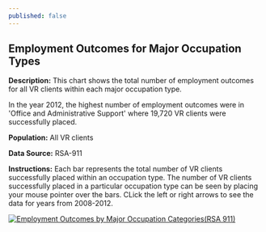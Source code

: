 ```yaml
---
published: false
---
```


## Employment Outcomes for Major Occupation Types

**Description:** This chart shows the total number of employment outcomes for all VR clients within each major occupation type. 

In the year 2012, the highest number of employment outcomes were in 'Office and Administrative Support' where 19,720 VR clients were successfully placed.

**Population:** All VR clients

**Data Source:** RSA-911

**Instructions:** Each bar represents the total number of VR clients successfully placed within an occupation type. The number of VR clients successfully placed in a particular occupation type can be seen by placing your mouse pointer over the bars.  CLick the left or right arrows to see the data for years from 2008-2012. 

<script type='text/javascript' src='https://public.tableausoftware.com/javascripts/api/viz_v1.js'></script><div class='tableauPlaceholder' style='width: 1024px; height: 694px;'><noscript><a href='#'><img alt='Employment Outcomes by Major Occupation Categories(RSA 911) ' src='https:&#47;&#47;publicrevizit.tableausoftware.com&#47;static&#47;images&#47;9C&#47;9C7CMJG8W&#47;1_rss.png' style='border: none' /></a></noscript><object class='tableauViz' width='1024' height='694' style='display:none;'><param name='host_url' value='https%3A%2F%2Fpublic.tableausoftware.com%2F' /> <param name='path' value='shared&#47;9C7CMJG8W' /> <param name='toolbar' value='yes' /><param name='static_image' value='https:&#47;&#47;publicrevizit.tableausoftware.com&#47;static&#47;images&#47;9C&#47;9C7CMJG8W&#47;1.png' /> <param name='animate_transition' value='yes' /><param name='display_static_image' value='yes' /><param name='display_spinner' value='yes' /><param name='display_overlay' value='yes' /><param name='display_count' value='yes' /><param name='showVizHome' value='no' /><param name='showTabs' value='y' /></object></div><div style='width:1024px;height:22px;padding:0px 10px 0px 0px;color:black;font:normal 8pt verdana,helvetica,arial,sans-serif;'><div style='float:right; padding-right:8px;'><a href='http://www.tableausoftware.com/public/about-tableau-products?ref=https://public.tableausoftware.com/shared/9C7CMJG8W' target='_blank'>Learn About Tableau</a></div></div>
